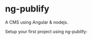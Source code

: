 # ng-publify
A CMS using Angular &amp; nodejs.

Setup your first project using ng-publify:
<code>
  
</code>
